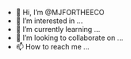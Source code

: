 - 👋 Hi, I’m @MJFORTHEECO
- 👀 I’m interested in ...
- 🌱 I’m currently learning ...
- 💞️ I’m looking to collaborate on ...
- 📫 How to reach me ...

<!---
MJFORTHEECO/MJFORTHEECO is a ✨ special ✨ repository because its `README.md` (this file) appears on your GitHub profile.
You can click the Preview link to take a look at your changes.
--->
